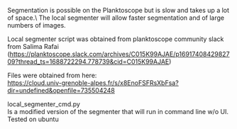 Segmentation is possible on the Planktoscope but is slow and takes up a lot of space.\ 
The local segmenter will allow faster segmentation and of large numbers of images. 

Local segmenter script was obtained from planktoscope community slack from Salima Rafai (https://planktoscope.slack.com/archives/C015K99AJAE/p1691740842982709?thread_ts=1688722294.778739&cid=C015K99AJAE)

Files were obtained from here: \
https://cloud.univ-grenoble-alpes.fr/s/x8EnoFSFRsXbFsa?dir=undefined&openfile=735504248

local_segmenter_cmd.py \
Is a modified version of the segmenter that will run in command line w/o UI.\
Tested on ubuntu
